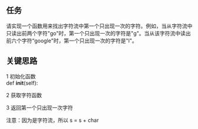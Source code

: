 ## 任务 ##
请实现一个函数用来找出字符流中第一个只出现一次的字符。例如，当从字符流中只读出前两个字符"go"时，第一个只出现一次的字符是"g"。当从该字符流中读出前六个字符“google"时，第一个只出现一次的字符是"l"。

## 关键思路 ##
1 初始化函数  
def __init__(self):

2 获取字符函数  

3 返回第一个只出现一次字符  

注意：因为是字符流，所以 s = s + char 
